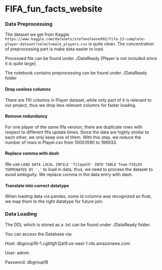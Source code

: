# FIFA_fun_facts_website

### Data Preprocessing

The dataset we get from Kaggle `https://www.kaggle.com/datasets/stefanoleone992/fifa-23-complete-player-dataset?select=male_players.csv` is quite clean. The concentration of preprocessing part is make data easier to load.

Processed file can be found under ./DataReady [Player is not included since it is quite large]

The notebook contains preprocessing can be found under ./DataReady folder

#### Drop useless columns

There are 110 columns in Player dataset, while only part of it is relevant to our project, thus we drop less relevant columns for faster loading.

#### Remove redundancy

For one player of the same fifa version, there are duplicate rows with respect to different fifa update times. Since the data are highly similar to each other, we only keep one of them. With this step, we reduce the number of rows in Player.csv from 10003590 to 196933.

#### Replace comma with dash

We use `LOAD DATA LOCAL INFILE 'filepath' INTO TABLE Team FIELDS TERMINATED BY ','` to load in data, thus, we need to process the dataset to avoid ambiguity. We replace comma in the data entry with dash.

#### Translate into correct datatype

When loading data via pandas, some id columns was recognized as float, we map them to the right datatype for future join.

### Data Loading

The DDL which is stored as a .txt can be found under ./DataReady folder.

You can access the Database via:

Host: dbgroup16-1.cgbfgfr2jat9.us-east-1.rds.amazonaws.com

User: admin

Password: dbgroup16

